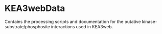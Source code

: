 # KEA3webData
Contains the processing scripts and documentation for the putative kinase-substrate/phosphosite interactions used in KEA3web.
